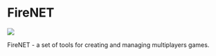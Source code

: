 # **FireNET**
![](http://cs627125.vk.me/v627125187/114a/qiryUvU_mUA.jpg)

FireNET - a set of tools for creating and managing multiplayers games.
